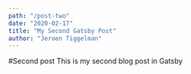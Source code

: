 ```yaml
---
path: "/post-two"
date: "2020-02-17"
title: "My Second Gatsby Post"
author: "Jeroen Tiggelman"
---
```


#Second post
This is my second blog post in Gatsby
